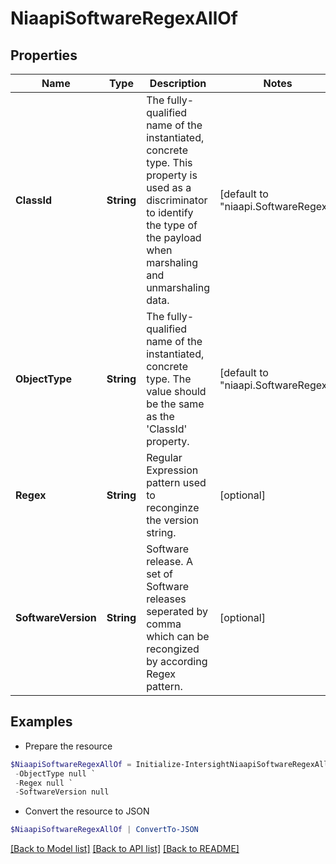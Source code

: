 # NiaapiSoftwareRegexAllOf
## Properties

Name | Type | Description | Notes
------------ | ------------- | ------------- | -------------
**ClassId** | **String** | The fully-qualified name of the instantiated, concrete type. This property is used as a discriminator to identify the type of the payload when marshaling and unmarshaling data. | [default to "niaapi.SoftwareRegex"]
**ObjectType** | **String** | The fully-qualified name of the instantiated, concrete type. The value should be the same as the &#39;ClassId&#39; property. | [default to "niaapi.SoftwareRegex"]
**Regex** | **String** | Regular Expression pattern used to reconginze the version string. | [optional] 
**SoftwareVersion** | **String** | Software release. A set of Software releases seperated by comma which can be recongized by according Regex pattern. | [optional] 

## Examples

- Prepare the resource
```powershell
$NiaapiSoftwareRegexAllOf = Initialize-IntersightNiaapiSoftwareRegexAllOf  -ClassId null `
 -ObjectType null `
 -Regex null `
 -SoftwareVersion null
```

- Convert the resource to JSON
```powershell
$NiaapiSoftwareRegexAllOf | ConvertTo-JSON
```

[[Back to Model list]](../README.md#documentation-for-models) [[Back to API list]](../README.md#documentation-for-api-endpoints) [[Back to README]](../README.md)


